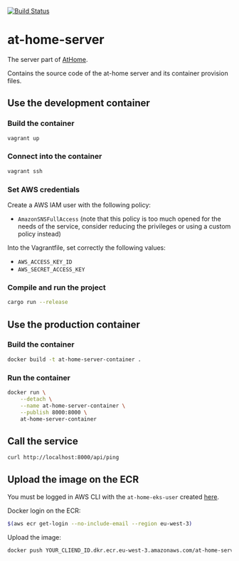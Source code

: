 [![Build Status](https://travis-ci.org/jean553/at-home-server.svg?branch=master)](https://travis-ci.org/jean553/at-home-server)

# at-home-server

The server part of [AtHome](https://github.com/jean553/at-home).

Contains the source code of the at-home server and its container provision files.

## Use the development container

### Build the container

```sh
vagrant up
```

### Connect into the container

```sh
vagrant ssh
```

### Set AWS credentials

Create a AWS IAM user with the following policy:
 * `AmazonSNSFullAccess`
(note that this policy is too much opened for the needs of the service, consider reducing the privileges or using a custom policy instead)

Into the Vagrantfile, set correctly the following values:
 * `AWS_ACCESS_KEY_ID`
 * `AWS_SECRET_ACCESS_KEY`

### Compile and run the project

```sh
cargo run --release
```

## Use the production container

### Build the container

```sh
docker build -t at-home-server-container .
```

### Run the container

```sh
docker run \
    --detach \
    --name at-home-server-container \
    --publish 8000:8000 \
    at-home-server-container
```

## Call the service

```sh
curl http://localhost:8000/api/ping
```

## Upload the image on the ECR

You must be logged in AWS CLI with the `at-home-eks-user` created [here](https://github.com/jean553/at-home-infrastructure#create-the-athome-eks-iam-user).

Docker login on the ECR:

```sh
$(aws ecr get-login --no-include-email --region eu-west-3)
```

Upload the image:

```sh
docker push YOUR_CLIEND_ID.dkr.ecr.eu-west-3.amazonaws.com/at-home-server
```
